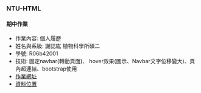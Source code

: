 ### NTU-HTML
#### 期中作業
* 作業內容: 個人履歷
* 姓名與系級: 謝誌紘 植物科學所碩二
* 學號: R06b42001
* 技術: 固定navbar(轉動頁面)、 hover效果(圖示、Navbar文字位移變大)、頁內超連結、bootstrap使用
* [作業網址](https://dppss90008.github.io/NTU-HTML/CV/index.html)
* [資料位置](https://github.com/dppss90008/NTU-HTML/tree/master/CV)
